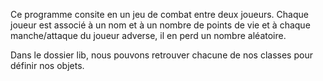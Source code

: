 Ce programme consite en un jeu de combat entre deux joueurs.
Chaque joueur est associé à un nom et à un nombre de points de vie et à chaque manche/attaque du joueur adverse, il en perd un nombre aléatoire.

Dans le dossier lib, nous pouvons retrouver chacune de nos classes pour définir nos objets.
